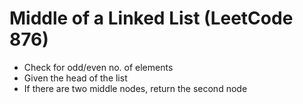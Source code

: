 # Middle of a Linked List (LeetCode 876)
- Check for odd/even no. of elements
- Given the head of the list
- If there are two middle nodes, return the second node

